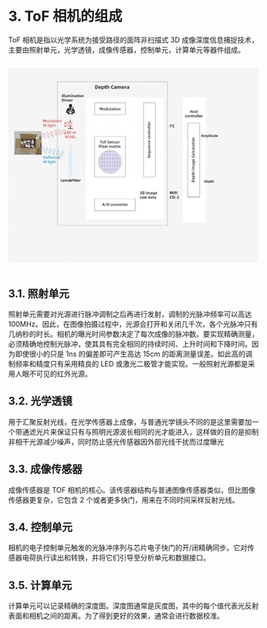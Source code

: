 # 3. ToF 相机的组成

ToF 相机是指以光学系统为接受路径的面阵非扫描式 3D 成像深度信息捕捉技术，主要由照射单元，光学透镜，成像传感器，控制单元，计算单元等器件组成。

<div class="center">

![ToF 相机的组成](pic/CalculationUnit.gif)

</div>

## 3.1. 照射单元

照射单元需要对光源进行脉冲调制之后再进行发射，调制的光脉冲频率可以高达 100MHz。因此，在图像拍摄过程中，光源会打开和关闭几千次，各个光脉冲只有几纳秒的时长。相机的曝光时间参数决定了每次成像的脉冲数。要实现精确测量，必须精确地控制光脉冲，使其具有完全相同的持续时间、上升时间和下降时间。因为即使很小的只是 1ns 的偏差即可产生高达 15cm 的距离测量误差。如此高的调制频率和精度只有采用精良的 LED 或激光二极管才能实现。一般照射光源都是采用人眼不可见的红外光源。

## 3.2. 光学透镜

用于汇聚反射光线，在光学传感器上成像，与普通光学镜头不同的是这里需要加一个带通滤光片来保证只有与照明光源波长相同的光才能进入，这样做的目的是抑制非相干光源减少噪声，同时防止感光传感器因外部光线干扰而过度曝光

## 3.3. 成像传感器

成像传感器是 TOF 相机的核心。该传感器结构与普通图像传感器类似，但比图像传感器更复杂，它包含 2 个或者更多快门，用来在不同时间采样反射光线。

## 3.4. 控制单元

相机的电子控制单元触发的光脉冲序列与芯片电子快门的开/闭精确同步。它对传感器电荷执行读出和转换，并将它们引导至分析单元和数据接口。

## 3.5. 计算单元

计算单元可以记录精确的深度图。深度图通常是灰度图，其中的每个值代表光反射表面和相机之间的距离。为了得到更好的效果，通常会进行数据校准。

<style>
.center
{
  width: auto;
  display: table;
  margin-left: auto;
  margin-right: auto;
}
</style>
